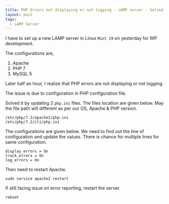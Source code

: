 ```yaml
---
title: PHP Errors not displaying or not logging - LAMP server - Solved
layout: post
tags:
  - LAMP Server
---
```


I have to set up a new LAMP server in Linux `Mint 19` on yesterday for WP development. 

The configurations are,

1. Apache
2. PHP 7
3. MySQL 5

Later half an hour, I realize that PHP errors are not displaying or not logging.

The issue is due to configuration in PHP configuration file.

Solved it by updating 2 `php.ini` files. The files location are given below. May the file path will different as per our OS, Apache & PHP version.

	/etc/php/7.2/apache2/php.ini 
	/etc/php/7.2/cli/php.ini 

The configurations are given below. We need to find out the line of configuration and update the values. There is chance for multiple lines for same configuration.

	display_errors = On
	track_errors = On
	log_errors = On

Then need to restart Apache.

	sudo service apache2 restart

If still facing issue on error reporting, restart the server.

	reboot
